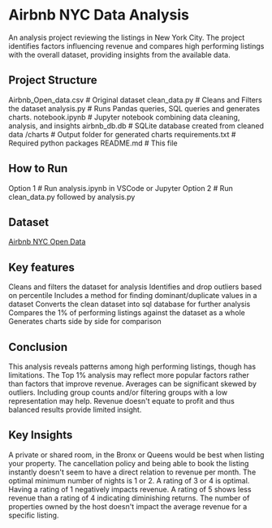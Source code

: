 # Airbnb NYC Data Analysis

An analysis project reviewing the listings in New York City. The project identifies factors influencing revenue and compares high performing listings with the overall dataset, providing insights from the available data. 

## Project Structure
Airbnb_Open_data.csv    # Original dataset
clean_data.py           # Cleans and Filters the dataset
analysis.py             # Runs Pandas queries, SQL queries and generates charts. 
notebook.ipynb          # Jupyter notebook combining data cleaning, analysis, and insights
airbnb_db.db            # SQLite database created from cleaned data
/charts                 # Output folder for generated charts
requirements.txt        # Required python packages
README.md               # This file

## How to Run

Option 1                # Run analysis.ipynb in VSCode or Jupyter
Option 2                # Run clean_data.py followed by analysis.py

## Dataset 
[Airbnb NYC Open Data](https://www.kaggle.com/datasets/arianazmoudeh/airbnbopendata/data)

## Key features
Cleans and filters the dataset for analysis
Identifies and drop outliers based on percentile
Includes a method for finding dominant/duplicate values in a dataset
Converts the clean dataset into sql database for further analysis
Compares the 1% of performing listings against the dataset as a whole
Generates charts side by side for comparison

## Conclusion
This analysis reveals patterns among high performing listings, though has limitations. 
The Top 1% analysis may reflect more popular factors rather than factors that improve revenue. 
Averages can be significant skewed by outliers. Including group counts and/or filtering groups with a low representation may help. 
Revenue doesn't equate to profit and thus balanced results provide limited insight.

## Key Insights
A private or shared room, in the Bronx or Queens would be best when listing your property. 
The cancellation policy and being able to book the listing instantly doesn't seem to have a direct relation to revenue per month. 
The optimal minimum number of nights is 1 or 2. 
A rating of 3 or 4 is optimal. Having a rating of 1 negatively impacts revenue. A rating of 5 shows less revenue than a rating of 4 indicating diminishing returns. 
The number of properties owned by the host doesn't impact the average revenue for a specific listing. 
